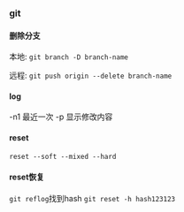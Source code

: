 ### git

#### 删除分支
本地:
`git branch -D branch-name`

远程:
`git push origin --delete branch-name`

#### log
-n1 最近一次
-p  显示修改内容

#### reset

`reset --soft --mixed --hard`


#### reset恢复
`git reflog`找到hash
`git reset -h hash123123`

